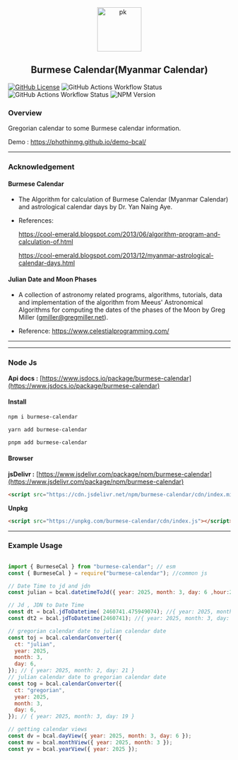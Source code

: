 <div align="center">
    <img src="https://upload.wikimedia.org/wikipedia/commons/a/a5/Peacock_symbol_Burma.svg" width="100" height="100" alt="pk">
    <h2>Burmese Calendar(Myanmar Calendar)</h2>
</div>

[![GitHub License](https://img.shields.io/github/license/phothinmg/burmese-calendar)](https://github.com/phothinmg/burmese-calendar/blob/main/LICENSE)
![GitHub Actions Workflow Status](https://img.shields.io/github/actions/workflow/status/phothinmg/burmese-calendar/.github%2Fworkflows%2Fnpm-publish.yaml)
![GitHub Actions Workflow Status](https://img.shields.io/github/actions/workflow/status/phothinmg/burmese-calendar/.github%2Fworkflows%2Fcmake-multi-platform.yml)
![NPM Version](https://img.shields.io/npm/v/burmese-calendar)


### Overview

Gregorian calendar to some Burmese calendar information.

Demo : https://phothinmg.github.io/demo-bcal/

---

### Acknowledgement

#### Burmese Calendar

- The Algorithm for calculation of Burmese Calendar (Myanmar Calendar) and astrological calendar days by Dr. Yan Naing Aye.

- References: 

  https://cool-emerald.blogspot.com/2013/06/algorithm-program-and-calculation-of.html

  https://cool-emerald.blogspot.com/2013/12/myanmar-astrological-calendar-days.html

#### Julian Date and Moon Phases

- A collection of astronomy related programs, algorithms, tutorials, data and implementation of the algorithm from Meeus' Astronomical Algorithms for computing the dates of the phases of the Moon by Greg Miller (gmiller@gregmiller.net).

- Reference: https://www.celestialprogramming.com/

---


---

### Node Js

**Api docs :**  [https://www.jsdocs.io/package/burmese-calendar](https://www.jsdocs.io/package/burmese-calendar)

#### Install

```bash
npm i burmese-calendar
```

```bash
yarn add burmese-calendar
```

```bash
pnpm add burmese-calendar
```

#### Browser

**jsDelivr :** [https://www.jsdelivr.com/package/npm/burmese-calendar](https://www.jsdelivr.com/package/npm/burmese-calendar)

```html
<script src="https://cdn.jsdelivr.net/npm/burmese-calendar/cdn/index.min.js"></script>
```

**Unpkg**

```html
<script src="https://unpkg.com/burmese-calendar/cdn/index.js"></script>
```

---





### Example Usage

```js

import { BurmeseCal } from "burmese-calendar"; // esm
const { BurmeseCal } = require("burmese-calendar"); //common js

// Date Time to jd and jdn
const julian = bcal.datetimeToJd({ year: 2025, month: 3, day: 6 ,hour:23,minutes:25,seconds:22}); // { jd: 2460741.475949074, jdn: 2460741 }

// Jd , JDN to Date Time
const dt = bcal.jdToDatetime( 2460741.475949074); //{ year: 2025, month: 3, day: 6, hour: 23, minutes: 25, seconds: 22 }
const dt2 = bcal.jdToDatetime(2460741); //{ year: 2025, month: 3, day: 6, hour: 12, minutes: 0, seconds: 0 }

// gregorian calendar date to julian calendar date
const toj = bcal.calendarConverter({
  ct: "julian",
  year: 2025,
  month: 3,
  day: 6,
}); // { year: 2025, month: 2, day: 21 }
// julian calendar date to gregorian calendar date
const tog = bcal.calendarConverter({
  ct: "gregorian",
  year: 2025,
  month: 3,
  day: 6,
}); // { year: 2025, month: 3, day: 19 }

// getting calendar views
const dv = bcal.dayView({ year: 2025, month: 3, day: 6 });
const mv = bcal.monthView({ year: 2025, month: 3 });
const yv = bcal.yearView({ year: 2025 });

```


    
